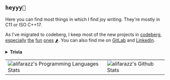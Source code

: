 ## `heyyy👋`

Here you can find most things in which I find joy writing. They're mostly in C11 or ISO C++17.

As I've migrated to codeberg, I keep most of the new projects in [codeberg](https://codeberg.org/alifara), [especially](https://codeberg.org/alifara/ta_stuff) [the](https://codeberg.org/alifara/ai-search) [fun](https://codeberg.org/alifara/Misra-Gries-coloring) [ones](https://codeberg.org/alifara/3-addr-generator) [🌶️](https://codeberg.org/alifara/advent-of-code).
You can also find me on [GitLab](https://gitlab.com/alifarazz) and [LinkedIn](https://ir.linkedin.com/in/alifarazdaghi).

<details>
<summary>
 <b>Trivia</b>
</summary>
 
  * vim or emacs? `emacs -nw`
  * tab or spaces? [whatever](https://editorconfig.org/)
  * C or C++? yes
  * python? oh yes!
  * OS? GNU/Linux + BSD stuff
  * Best CS books? [SICP](https://sarabander.github.io/sicp/html/index.xhtml), [CLRS 3rd](https://www.worldcat.org/title/introduction-to-algorithms/oclc/488385251), [Creative](https://www.worldcat.org/title/introduction-to-algorithms-a-creative-approach/oclc/294948010), [Alefba (by Morteza MohammadAbadi)](http://opac.nlai.ir/opac-prod/bibliographic/1274845)
  
</details>

<table style="width:100%">
  <tr>
    <td>
      <img alt="alifarazz's Programming Languages Stats" src="https://github-readme-stats.vercel.app/api/top-langs/?username=alifarazz&layout=compact&hide_border=true"/>
    </td>
    <td>
      <img alt="alifarazz's Github Stats" src="https://github-readme-stats.vercel.app/api?username=alifarazz&show_icons=true&include_all_commits=true&hide_border=true"/>
    </td>
  </tr>
</table>

